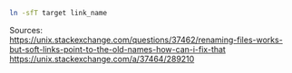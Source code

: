 ```bash
ln -sfT target link_name
```
Sources:\
<https://unix.stackexchange.com/questions/37462/renaming-files-works-but-soft-links-point-to-the-old-names-how-can-i-fix-that>\
<https://unix.stackexchange.com/a/37464/289210>
